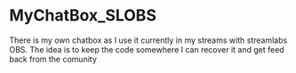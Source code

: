 # MyChatBox_SLOBS
There is my own chatbox as I use it currently in my streams with streamlabs OBS. The idea is to keep the code somewhere I can recover it and get feed back from the comunity
